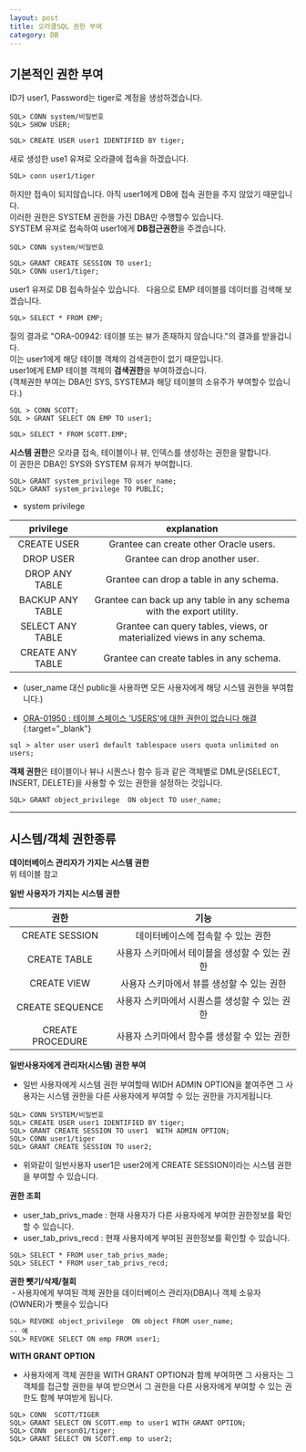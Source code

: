 ```yaml
---
layout: post
title: 오라클SQL 권한 부여
category: DB
---
```

  
  
## 기본적인 권한 부여

ID가 user1, Password는 tiger로 계정을 생성하겠습니다.  
```
SQL> CONN system/비밀번호
SQL> SHOW USER;

SQL> CREATE USER user1 IDENTIFIED BY tiger;
```

새로 생성한 use1 유져로 오라클에 접속을 하겠습니다.  
```
SQL> conn user1/tiger
```

하지만 접속이 되지않습니다. 아직 user1에게 DB에 접속 권한을 주지 않았기 때문입니다.  
이러한 권한은 SYSTEM 권한을 가진 DBA만 수행할수 있습니다.  
SYSTEM 유져로 접속하여 user1에게 **DB접근권한**을 주겠습니다.  
```
SQL> CONN system/비밀번호

SQL> GRANT CREATE SESSION TO user1;
SQL> CONN user1/tiger;
```

user1 유져로 DB 접속하실수 있습니다.  
다음으로 EMP 테이블를 데이터를 검색해 보겠습니다.  
```
SQL> SELECT * FROM EMP;
```

질의 결과로  "ORA-00942: 테이블 또는 뷰가 존재하지 않습니다."의 결과를 받을겁니다.  
이는 user1에게 해당 테이블 객체의 검색권한이 없기 때문입니다.  
user1에게 EMP 테이블 객체의 **검색권한**을 부여하겠습니다.  
(객체권한 부여는 DBA인 SYS, SYSTEM과 해당 테이블의 소유주가 부여할수 있습니다.)  
```
SQL > CONN SCOTT;
SQL > GRANT SELECT ON EMP TO user1;

SQL> SELECT * FROM SCOTT.EMP;
```

**시스템 권한**은 오라클 접속, 테이블이나 뷰, 인덱스를 생성하는 권한을 말합니다.  
이 권한은 DBA인 SYS와 SYSTEM 유져가 부여합니다.
```
SQL> GRANT system_privilege TO user_name;
SQL> GRANT system_privilege TO PUBLIC;
```

- system privilege  
  
  
| privilege | explanation |
| :---: | :---: |
| CREATE USER | Grantee can create other Oracle users. |
| DROP USER | Grantee can drop another user. |
| DROP ANY TABLE | Grantee can drop a table in any schema. |
| BACKUP ANY TABLE | Grantee can back up any table in any schema with the export utility. |
| SELECT ANY TABLE | Grantee can query tables, views, or materialized views in any schema. |
| CREATE ANY TABLE | Grantee can create tables in any schema. |  

- (user_name 대신 public을 사용하면 모든 사용자에게 해당 시스템 권한을 부여합니다.)  

- [ORA-01950 : 테이블 스페이스 'USERS'에 대한 권한이 없습니다 해결](http://zelits.tistory.com/29){:target="_blank"}  
```
sql > alter user user1 default tablespace users quota unlimited on users;
```

**객체 권한**은 테이블이나 뷰나 시퀀스나 함수 등과 같은 객체별로 DML문(SELECT, INSERT, DELETE)을 사용할 수 있는 권한을 설정하는 것입니다.  
```
SQL> GRANT object_privilege  ON object TO user_name;
```

---

## 시스템/객체 권한종류

**데이터베이스 관리자가 가지는 시스템 권한**  
위 테이블 참고  

**일반 사용자가 가지는 시스템 권한**  

| 권한 | 기능 |
| :---: | :---: |
| CREATE SESSION | 데이터베이스에 접속할 수 있는 권한 |
| CREATE TABLE | 사용자 스키마에서 테이블을 생성할 수 있는 권한 |
| CREATE VIEW | 사용자 스키마에서 뷰를 생성할 수 있는 권한 |
| CREATE SEQUENCE  | 사용자 스키마에서 시퀀스를 생성할 수 있는 권한 |
| CREATE PROCEDURE | 사용자 스키마에서 함수를 생성할 수 있는 권한  |


**일반사용자에게 관리자(시스템) 권한 부여**  
  - 일반 사용자에게 시스템 권한 부여할때 WIDH ADMIN OPTION을 붙여주면 그 사용자는 시스템 권한을 다른 사용자에게 부여할 수 있는 권한을 가지게됩니다.  

```
SQL> CONN SYSTEM/비밀번호
SQL> CREATE USER user1 IDENTIFIED BY tiger;
SQL> GRANT CREATE SESSION TO user1  WITH ADMIN OPTION;
SQL> CONN user1/tiger
SQL> GRANT CREATE SESSION TO user2;
```

  - 위와같이 일반사용자 user1은 user2에게 CREATE SESSION이라는 시스템 권한을 부여할 수 있습니다.  

**권한 조회**  
  - user_tab_privs_made : 현재 사용자가 다른 사용자에게 부여한 권한정보를 확인할 수 있습니다.
  - user_tab_privs_recd : 현재 사용자에게 부여된 권한정보를 확인할 수 있습니다.  

```
SQL> SELECT * FROM user_tab_privs_made; 
SQL> SELECT * FROM user_tab_privs_recd;
```

**권한 뺏기/삭제/철회**  
  - 사용자에게 부여된 객체 권한을 데이터베이스 관리자(DBA)나 객체 소유자(OWNER)가 뺏을수 있습니다

```
SQL> REVOKE object_privilege  ON object FROM user_name;
-- 예
SQL> REVOKE SELECT ON emp FROM user1;
```

**WITH GRANT OPTION**  
  - 사용자에게 객체 권한을 WITH GRANT OPTION과 함께 부여하면 그 사용자는 그 객체를 접근할 권한을 부여 받으면서 그 권한을 다른 사용자에게 부여할 수 있는 권한도 함께 부여받게 됩니다.  

```
SQL> CONN  SCOTT/TIGER
SQL> GRANT SELECT ON SCOTT.emp to user1 WITH GRANT OPTION;
SQL> CONN  person01/tiger; 
SQL> GRANT SELECT ON SCOTT.emp to user2;
```
